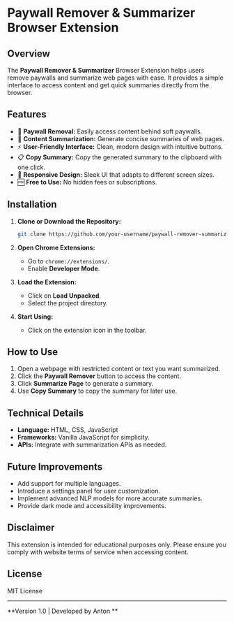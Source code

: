 # Paywall Remover & Summarizer Browser Extension

## Overview
The **Paywall Remover & Summarizer** Browser Extension helps users remove paywalls and summarize web pages with ease. It provides a simple interface to access content and get quick summaries directly from the browser.

## Features
- 🛑 **Paywall Removal:** Easily access content behind soft paywalls.
- 🧠 **Content Summarization:** Generate concise summaries of web pages.
- ⚡ **User-Friendly Interface:** Clean, modern design with intuitive buttons.
- 📋 **Copy Summary:** Copy the generated summary to the clipboard with one click.
- 🔄 **Responsive Design:** Sleek UI that adapts to different screen sizes.
- 🆓 **Free to Use:** No hidden fees or subscriptions.

## Installation

1. **Clone or Download the Repository:**
    ```bash
    git clone https://github.com/your-username/paywall-remover-summarizer.git
    ```

2. **Open Chrome Extensions:**
    - Go to `chrome://extensions/`.
    - Enable **Developer Mode**.

3. **Load the Extension:**
    - Click on **Load Unpacked**.
    - Select the project directory.

4. **Start Using:**
    - Click on the extension icon in the toolbar.

## How to Use
1. Open a webpage with restricted content or text you want summarized.
2. Click the **Paywall Remover** button to access the content.
3. Click **Summarize Page** to generate a summary.
4. Use **Copy Summary** to copy the summary for later use.

## Technical Details
- **Language:** HTML, CSS, JavaScript
- **Frameworks:** Vanilla JavaScript for simplicity.
- **APIs:** Integrate with summarization APIs as needed.

## Future Improvements
- Add support for multiple languages.
- Introduce a settings panel for user customization.
- Implement advanced NLP models for more accurate summaries.
- Provide dark mode and accessibility improvements.

## Disclaimer
This extension is intended for educational purposes only. Please ensure you comply with website terms of service when accessing content.

## License
MIT License

---
**Version 1.0 | Developed by Anton **

